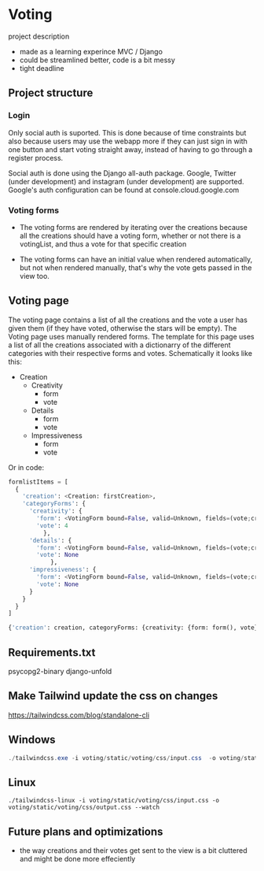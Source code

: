 # Voting

project description

- made as a learning experince MVC / Django
- could be streamlined better, code is a bit messy
- tight deadline

## Project structure

### Login

Only social auth is suported. This is done because of time constraints but also because users may use the webapp more if they can just sign in with one button and start voting straight away, instead of having to go through a register process.

Social auth is done using the Django all-auth package. Google, Twitter (under development) and instagram (under development) are supported.
Google's auth configuration can be found at console.cloud.google.com

### Voting forms

- The voting forms are rendered by iterating over the creations because all the creations should have a voting form, whether or not there is a votingList, and thus a vote for that specific creation

- The voting forms can have an initial value when rendered automatically, but not when rendered manually, that's why the vote gets passed in the view too.

## Voting page

The voting page contains a list of all the creations and the vote a user has given them (if they have voted, otherwise the stars will be empty). The Voting page uses manually rendered forms. The template for this page uses a list of all the creations associated with a dictionarry of the different categories with their respective forms and votes. Schematically it looks like this:

- Creation
  - Creativity
    - form
    - vote
  - Details
    - form
    - vote
  - Impressiveness
    - form
    - vote

Or in code:

```python
formlistItems = [
  {
    'creation': <Creation: firstCreation>, 
    'categoryForms': {
      'creativity': {
        'form': <VotingForm bound=False, valid=Unknown, fields=(vote;creationId;category)>,
        'vote': 4
          },
      'details': {
        'form': <VotingForm bound=False, valid=Unknown, fields=(vote;creationId;category)>,
        'vote': None
            },
      'impressiveness': {
        'form': <VotingForm bound=False, valid=Unknown, fields=(vote;creationId;category)>,
        'vote': None
      }
    }
  }
]     
```

```python
{'creation': creation, categoryForms: {creativity: {form: form(), vote}, uniqueness: {form: form(), vote: vote}, impressiveness: {form: form(), vote: vote}
```

## Requirements.txt

psycopg2-binary
django-unfold

## Make Tailwind update the css on changes

<https://tailwindcss.com/blog/standalone-cli>

## Windows

 ```ps1
./tailwindcss.exe -i voting/static/voting/css/input.css  -o voting/static/voting/css/output.css --watch
 ```

## Linux

 ```shell
./tailwindcss-linux -i voting/static/voting/css/input.css -o voting/static/voting/css/output.css --watch
 ```

## Future plans and optimizations

- the way creations and their votes get sent to the view is a bit cluttered and might be done more effeciently
